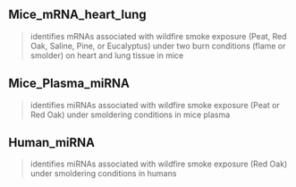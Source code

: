 ## Mice_mRNA_heart_lung
> identifies mRNAs associated with wildfire smoke exposure (Peat, Red Oak, Saline, Pine, or Eucalyptus) under two burn conditions (flame or smolder) on heart and lung tissue in mice


## Mice_Plasma_miRNA
> identifies miRNAs associated with wildfire smoke exposure (Peat or  Red Oak) under smoldering conditions in mice plasma

## Human_miRNA
> identifies miRNAs associated with wildfire smoke exposure (Red Oak) under smoldering conditions in humans
